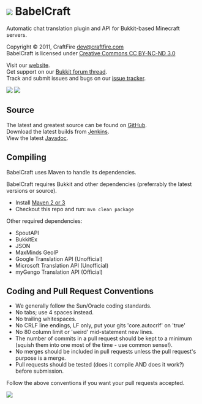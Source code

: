 [![][Project Logo]][Website]
BabelCraft
==========
Automatic chat translation plugin and API for Bukkit-based Minecraft servers.

Copyright &copy; 2011, CraftFire <dev@craftfire.com>  
BabelCraft is licensed under [Creative Commons CC BY-NC-ND 3.0][License]

Visit our [website][Website].  
Get support on our [Bukkit forum thread][Forum].  
Track and submit issues and bugs on our [issue tracker][Issues].

[![][Twitter Button]][Twitter] [![][Facebook Button]][Facebook]

Source
------
The latest and greatest source can be found on [GitHub].  
Download the latest builds from [Jenkins].  
View the latest [Javadoc].

Compiling
---------
BabelCraft uses Maven to handle its dependencies.

BabelCraft requires Bukkit and other dependencies (preferrably the latest versions or source).  
* Install [Maven 2 or 3](http://maven.apache.org/download.html)  
* Checkout this repo and run: `mvn clean package`

Other required dependencies:  
* SpoutAPI  
* BukkitEx  
* JSON  
* MaxMinds GeoIP  
* Google Translation API (Unofficial)  
* Microsoft Translation API (Unofficial)  
* myGengo Translation API (Official)

Coding and Pull Request Conventions
-----------------------------------
* We generally follow the Sun/Oracle coding standards.
* No tabs; use 4 spaces instead.
* No trailing whitespaces.
* No CRLF line endings, LF only, put your gits 'core.autocrlf' on 'true'
* No 80 column limit or 'weird' mid-statement new lines.
* The number of commits in a pull request should be kept to a minimum (squish them into one most of the time - use common sense!).
* No merges should be included in pull requests unless the pull request's purpose is a merge.
* Pull requests should be tested (does it compile AND does it work?) before submission.

Follow the above conventions if you want your pull requests accepted.

[![][Donation Button]][Donation]

[Project Logo]: http://assets.craftfire.com/img/logo/babelcraft_564x93.png
[Author Logo]: http://assets.craftfire.com/img/logo/craftfire.png
[License]: http://www.creativecommons.org/licenses/by-nc-nd/3.0/
[Website]: http://www.craftfire.com
[Forum]: http://forums.bukkit.org/threads/10839/
[GitHub]: https://github.com/CraftFire/BabelCraft
[Javadoc]: http://jddev.craftfire.com/babelcraft
[Jenkins]: http://ci.craftfire.com/job/BabelCraft
[Issues]: https://issues.craftfire.com
[Twitter]: http://www.twitter.com/CraftFireDev
[Twitter Button]: http://cdn.getspout.org/img/button/twitter_follow_us.png
[Facebook]: http://www.facebook.com/CraftFire
[Facebook Button]: http://cdn.getspout.org/img/button/facebook_like_us.png
[Donation]: https://www.paypal.com/cgi-bin/webscr?hosted_button_id=4K4LNLGDM9T6Y&page_style=BabelCraft&item_name=BabelCraft+donation+%28from+github.com%29&cmd=_s-xclick
[Donation Button]: http://assets.craftfire.com/img/button/donate_paypal_96x96.png
